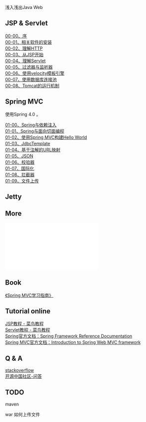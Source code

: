 浅入浅出Java Web

## JSP & Servlet

[00-00、序](./00-00.md)  
[00-01、相关软件的安装](./00-01.md)  
[00-02、理解HTTP](./00-02.md)  
[00-03、从JSP开始](./00-03.md)  
[00-04、理解Servlet](./00-04.md)  
[00-05、过滤器与监听器](./00-05.md)  
[00-06、使用velocity模板引擎](./00-06.md)  
[00-07、使用数据库连接池](./00-07.md)  
[00-08、Tomcat的运行机制](./00-08.md)  

## Spring MVC

使用Spring 4.0 。  

[01-00、Spring与依赖注入](./01-00.md)  
[01-01、Spring与面向切面编程](./01-01.md)  
[01-02、使用Spring MVC构建Hello World](./01-02.md)  
[01-03、JdbcTemplate](./01-03.md)  
[01-04、基于注解的URL映射](./01-04.md)  
[01-05、JSON](./01-05.md)  
[01-06、校验器](./01-06.md)  
[01-07、国际化](./01-07.md)  
[01-08、拦截器](./01-08.md)  
[01-09、文件上传](./01-09.md)  


## Jetty

## More  
![更多](./more.md)  


## Book
[《Spring MVC学习指南》](http://book.douban.com/subject/26411275/)  

## Tutorial online
[JSP教程 - 菜鸟教程](http://www.runoob.com/jsp/jsp-tutorial.html)  
[Servlet教程 - 菜鸟教程](http://www.runoob.com/servlet/servlet-tutorial.html)  
[Spring官方文档：Spring Framework Reference Documentation](http://docs.spring.io/spring/docs/3.0.x/spring-framework-reference/html/index.html)  
[Spring MVC官方文档：Introduction to Spring Web MVC framework](http://docs.spring.io/spring/docs/3.0.x/spring-framework-reference/html/mvc.html)  

## Q & A
[stackoverflow](http://stackoverflow.com/)  
[开源中国社区-问答](http://www.oschina.net/question)  


## TODO

maven

war 如何上传文件
